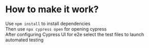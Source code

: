 # How to make it work?

Use `npm install` to install dependencies <br>
Then use `npx cypress open` for opening cypress <br>
After configuring Cypress UI for e2e select the test files to launch automated testing <br>